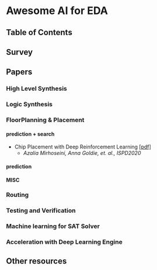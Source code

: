 # Awesome AI for EDA

## Table of Contents

## Survey

## Papers
### High Level Synthesis

### Logic Synthesis

### FloorPlanning & Placement

#### prediction + search
* Chip Placement with Deep Reinforcement Learning [[pdf]](https://arxiv.org/abs/2004.10746)
  * *Azalia Mirhoseini, Anna Goldie, et. al., ISPD2020*

#### prediction

#### MISC

### Routing

### Testing and Verification

### Machine learning for SAT Solver

### Acceleration with Deep Learning Engine

## Other resources
